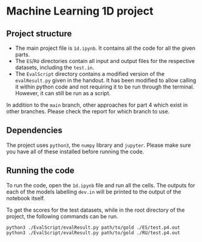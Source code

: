 # Machine Learning 1D project

## Project structure

- The main project file is `1d.ipynb`. It contains all the code for all
  the given parts.
- The `ES`/`RU` directories contain all input and output files for the
  respective datasets, including the `test.in`.
- The `EvalScript` directory contains a modified version of the
  `evalResult.py` given in the handout. It has been modified to allow
  calling it within python code and not requiring it to be run through
  the terminal. However, it can still be run as a script.

In addition to the `main` branch, other approaches for part 4 which
exist in other branches. Please check the report for which branch to
use.

## Dependencies

The project uses `python3`, the `numpy` library and `jupyter`. Please
make sure you have all of these installed before running the code.

## Running the code
To run the code, open the `1d.ipynb` file and run all the cells. The
outputs for each of the models labelling `dev.in` will be printed to the
output of the notebook itself. 

To get the scores for the test datasets, while in the root directory of
the project, the following commands can be run.

```shell
python3 ./EvalScript/evalResult.py path/to/gold ./ES/test.p4.out
python3 ./EvalScript/evalResult.py path/to/gold ./RU/test.p4.out
```
